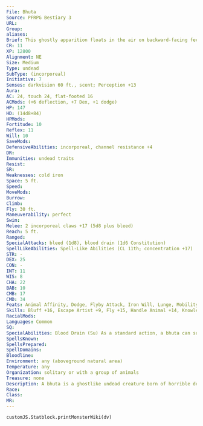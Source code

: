 ```yaml
---
File: Bhuta
Source: PFRPG Bestiary 3
URL: 
Group: 
aliases: 
Brief: This ghostly apparition floats in the air on backward-facing feet. Its hands end in sharp talons, and its eyes glow with blue fire.
CR: 11
XP: 12800
Alignment: NE
Size: Medium
Type: undead
SubType: (incorporeal)
Initiative: 7
Senses: darkvision 60 ft., scent; Perception +13
Aura: 
AC: 24, touch 24, flat-footed 16
ACMods: (+6 deflection, +7 Dex, +1 dodge)
HP: 147
HD: (14d8+84)
HPMods: 
Fortitude: 10
Reflex: 11
Will: 10
SaveMods: 
DefensiveAbilities: incorporeal, channel resistance +4
DR: 
Immunities: undead traits
Resist: 
SR: 
Weaknesses: cold iron
Space: 5 ft.
Speed: 
MoveMods: 
Burrow: 
Climb: 
Fly: 30 ft.
Maneuverability: perfect
Swim: 
Melee: 2 incorporeal claws +17 (5d8 plus bleed)
Reach: 5 ft.
Ranged: 
SpecialAttacks: bleed (1d8), blood drain (1d6 Constitution)
SpellLikeAbilities: Spell-Like Abilities (CL 11th; concentration +17)  At Will-animal trance (DC 18), speak with animals, veil (self only, as animal with backward feet; DC 22)  3/day-charm animal (DC 17)  1/day-magic jar (animals only, DC 21)
STR: -
DEX: 25
CON: -
INT: 11
WIS: 8
CHA: 22
BAB: 10
CMB: 17
CMD: 34
Feats: Animal Affinity, Dodge, Flyby Attack, Iron Will, Lunge, Mobility, Stealthy
Skills: Bluff +16, Escape Artist +9, Fly +15, Handle Animal +14, Knowledge (nature) +8, Perception +13, Ride +9, Sense Motive +13, Stealth +24
RacialMods: 
Languages: Common
SQ: 
SpecialAbilities: Blood Drain (Su) As a standard action, a bhuta can suck blood from an adjacent opponent that is taking bleed damage. The target takes 1d6 points of Constitution damage (Fort DC 23 half). The bhuta heals 5 hit points when it drains blood.  Cold Iron Weakness (Su) A cold iron weapon is considered to be magical when used against a bhuta. A magic cold iron weapon always functions as a ghost touch weapon when used against a bhuta.
SpellsKnown: 
SpellsPrepared: 
SpellDomains: 
Bloodline: 
Environment: any (aboveground natural area)
Temperature: any
Organization: solitary or with a group of animals
Treasure: none
Description: A bhuta is a ghostlike undead creature born of horrible death or murder in a natural setting. It is a manifestation of rage at the injustice of a death that interrupted important business or unsated desires. Doomed to haunt the wilderness within several miles of the site of its demise, a bhuta turns to the local fauna as tools for its vengeance.  A bhuta can appear in a variety of animalistic forms by using its veil ability, but its natural appearance is that of a bestial humanoid phantom that floats a foot above the ground as it moves. While bhutas are incorporeal, the touch of their claws creates horrific, bleeding wounds. A bhuta's feet point backward. To disguise its nature, a bhuta can appear solid, manifesting in long robes that help disguise the fact that it floats and has strange feet. By means of its magic jar spell-like ability, a bhuta can also possess living animals to use as its minions; an animal possessed by a bhuta casts no shadow, and therefore prefers to lurk in heavily canopied or thicketed areas, waiting for the right time to strike out and attack intruders.  Animals find themselves attracted to bhutas, which use their spell-like abilities to manipulate such victims toward evil and deceptive ends. Bhutas generally avoid inf luencing animal companions or domesticated animals, for changes in behavior among such creatures can easily arouse suspicion and reveal a bhuta's presence and inf luence.  A bhuta might have tasks it wishes to complete from its previous existence as a living creature, or it might work against those who slew its living form. This link to its past life is vague and compulsive rather than clear, unlike that of a ghost.  Bhutas who have no specific target for retribution still seek to trouble those living in or near their domains, coaxing passersby into accepting them as traveling companions and using their inf luence over animals as a testament to their benevolence. When invited to join a group, a bhuta can journey outside its normal territory. However, a bhuta's hunger for living blood usually drives it to attack its companions before it wanders far.
Race: 
Class: 
MR: 
---
```

```dataviewjs
customJS.Statblock.printMonsterWiki(dv)
```
